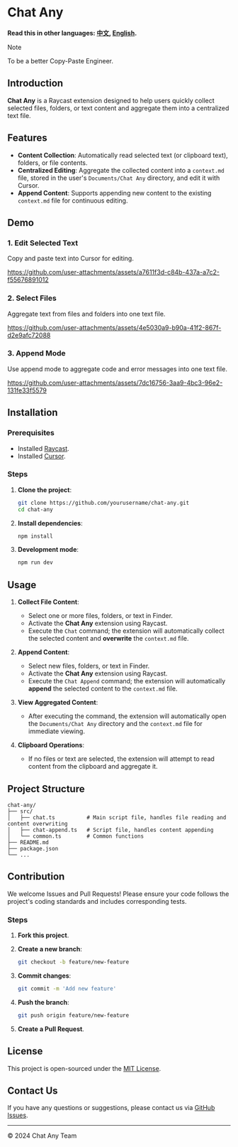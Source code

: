 # Chat Any

**Read this in other languages: [中文](README.md), [English](README_en.md).**

> [!NOTE]
> To be a better Copy-Paste Engineer.

## Introduction

**Chat Any** is a Raycast extension designed to help users quickly collect selected files, folders, or text content and aggregate them into a centralized text file.

## Features

- **Content Collection**: Automatically read selected text (or clipboard text), folders, or file contents.
- **Centralized Editing**: Aggregate the collected content into a `context.md` file, stored in the user's `Documents/Chat Any` directory, and edit it with Cursor.
- **Append Content**: Supports appending new content to the existing `context.md` file for continuous editing.

## Demo

### 1. Edit Selected Text

Copy and paste text into Cursor for editing.

https://github.com/user-attachments/assets/a7611f3d-c84b-437a-a7c2-f55676891012

### 2. Select Files

Aggregate text from files and folders into one text file.

https://github.com/user-attachments/assets/4e5030a9-b90a-41f2-867f-d2e9afc72088

### 3. Append Mode

Use append mode to aggregate code and error messages into one text file.

https://github.com/user-attachments/assets/7dc16756-3aa9-4bc3-96e2-131fe33f5579

## Installation

### Prerequisites

- Installed [Raycast](https://www.raycast.com/).
- Installed [Cursor](https://cursor.sh/).

### Steps

1. **Clone the project**:

   ```bash
   git clone https://github.com/yourusername/chat-any.git
   cd chat-any
   ```

2. **Install dependencies**:

   ```bash
   npm install
   ```

3. **Development mode**:

   ```bash
   npm run dev
   ```

## Usage

1. **Collect File Content**:

   - Select one or more files, folders, or text in Finder.
   - Activate the **Chat Any** extension using Raycast.
   - Execute the `Chat` command; the extension will automatically collect the selected content and **overwrite** the `context.md` file.

2. **Append Content**:

   - Select new files, folders, or text in Finder.
   - Activate the **Chat Any** extension using Raycast.
   - Execute the `Chat Append` command; the extension will automatically **append** the selected content to the `context.md` file.

3. **View Aggregated Content**:

   - After executing the command, the extension will automatically open the `Documents/Chat Any` directory and the `context.md` file for immediate viewing.

4. **Clipboard Operations**:

   - If no files or text are selected, the extension will attempt to read content from the clipboard and aggregate it.

## Project Structure

```
chat-any/
├── src/
│   ├── chat.ts          # Main script file, handles file reading and content overwriting
│   ├── chat-append.ts   # Script file, handles content appending
│   └── common.ts        # Common functions
├── README.md
├── package.json
└── ...
```

## Contribution

We welcome Issues and Pull Requests! Please ensure your code follows the project's coding standards and includes corresponding tests.

### Steps

1. **Fork this project**.

2. **Create a new branch**:

   ```bash
   git checkout -b feature/new-feature
   ```

3. **Commit changes**:

   ```bash
   git commit -m 'Add new feature'
   ```

4. **Push the branch**:

   ```bash
   git push origin feature/new-feature
   ```

5. **Create a Pull Request**.

## License

This project is open-sourced under the [MIT License](LICENSE).

## Contact Us

If you have any questions or suggestions, please contact us via [GitHub Issues](https://github.com/ddhjy/chat-any/issues).

---

© 2024 Chat Any Team

